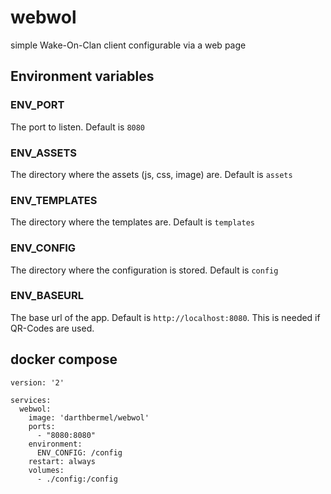 # webwol
simple Wake-On-Clan client configurable via a web page

## Environment variables

### ENV_PORT 
The port to listen. Default is ```8080```

### ENV_ASSETS
The directory where the assets (js, css, image) are. Default is ```assets```

### ENV_TEMPLATES
The directory where the templates are. Default is ```templates```
### ENV_CONFIG
The directory where the configuration is stored. Default is ```config```

### ENV_BASEURL
The base url of the app. Default is ```http://localhost:8080```. This is needed if QR-Codes are used.

## docker compose

```
version: '2'

services:
  webwol:
    image: 'darthbermel/webwol'
    ports:
      - "8080:8080"
    environment:
      ENV_CONFIG: /config
    restart: always
    volumes:
      - ./config:/config
```